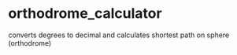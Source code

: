 # orthodrome_calculator
converts degrees to decimal and calculates shortest path on sphere (orthodrome)
